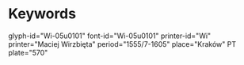# Keywords
glyph-id="Wi-05u0101"
font-id="Wi-05u0101"
printer-id="Wi"
printer="Maciej Wirzbięta"
period="1555/7-1605"
place="Kraków"
PT plate="570"

